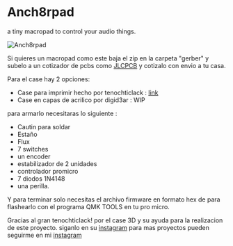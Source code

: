 # Anch8rpad
a tiny macropad to control your audio things.

![Anch8rpad](https://i.imgur.com/QvxCRVM.png)

Si quieres un macropad como este baja el zip en la carpeta "gerber" y subelo a un cotizador de pcbs como [JLCPCB](https://jlcpcb.com)
y cotizalo con envio a tu casa.

Para el case hay 2 opciones:
* Case para imprimir hecho por tenochticlack : [link](https://www.thingiverse.com/thing:4680731)
* Case en capas de acrilico por digid3ar : WIP

para armarlo necesitaras lo siguiente : 
* Cautin para soldar
* Estaño
* Flux
* 7 switches
* un encoder
* estabilizador de 2 unidades 
* controlador promicro
* 7 diodos 1N4148
* una perilla.

Y para terminar solo necesitas el archivo firmware en formato hex de para flashearlo con el programa QMK TOOLS en tu pro micro.

Gracias al gran tenochticlack! por el case 3D y su ayuda para la realizacion de este proyecto. siganlo en su [instagram](https://www.instagram.com/tenochticlack)
para mas proyectos pueden seguirme  en mi [instagram](https://www.instagram.com/keeb_lounge)


